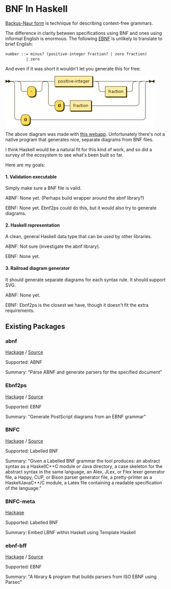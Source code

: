 # BNF In Haskell

[Backus-Naur form](https://en.wikipedia.org/wiki/Backus%E2%80%93Naur_form) is technique for describing context-free grammars.

The difference in clarity between specifications using BNF and ones using informal English is enormous. The following [EBNF](https://en.wikipedia.org/wiki/Extended_Backus%E2%80%93Naur_form<Paste>) is unlikely to translate to brief English:
```
number ::= minus? (positive-integer fraction? | zero fraction)
         | zero
```

And even if it was short it wouldn't let you generate this for free:

![Number](./example.png)

The above diagram was made with [this webapp](http://www.bottlecaps.de/rr/ui). Unfortunately there's not a native program that generates nice, separate diagrams from BNF files.

I think Haskell would be a natural fit for this kind of work, and so did a survey of the ecosystem to see what's been built so far.

Here are my goals:

#### 1. Validation executable

Simply make sure a BNF file is valid.

ABNF: None yet. (Perhaps build wrapper around the abnf library?)

EBNF: None yet. Ebnf2ps could do this, but it would also try to generate diagrams.

#### 2. Haskell representation

A clean, general Haskell data type that can be used by other libraries.

ABNF: Not sure (investigate the abnf library).

EBNF: None yet.

#### 3. Railroad diagram generator

It should generate separate diagrams for each syntax rule. It should support SVG.

ABNF: None yet.

EBNF: Ebnf2ps is the closest we have, though it doesn't fit the extra requirements.

## Existing Packages

### abnf

[Hackage](http://hackage.haskell.org/package/abnf) / [Source](https://github.com/Xandaros/abnf)

Supported: ABNF

Summary: "Parse ABNF and generate parsers for the specified document"

### Ebnf2ps

[Hackage](http://hackage.haskell.org/package/Ebnf2ps) / [Source](https://github.com/FranklinChen/Ebnf2ps)

Supported: EBNF

Summary: "Generate PostScript diagrams from an EBNF grammar"

### BNFC

[Hackage](http://hackage.haskell.org/package/BNFC) / [Source](https://github.com/BNFC/bnfc)

Supported: Labelled BNF

Summary: "Given a Labelled BNF grammar the tool produces: an abstract syntax as a HaskellC++C module or Java directory, a case skeleton for the abstract syntax in the same language, an Alex, JLex, or Flex lexer generator file, a Happy, CUP, or Bison parser generator file, a pretty-printer as a HaskellJavaC++/C module, a Latex file containing a readable specification of the language."

### BNFC-meta

[Hackage](http://hackage.haskell.org/package/BNFC-meta)

Supported: Labelled BNF

Summary: Embed LBNF within Haskell using Template Haskell

### ebnf-bff

[Hackage](http://hackage.haskell.org/package/ebnf-bff) / [Source](https://github.com/Lokidottir/ebnf-bff)

Supported: EBNF

Summary: "A library & program that builds parsers from ISO EBNF using Parsec"
